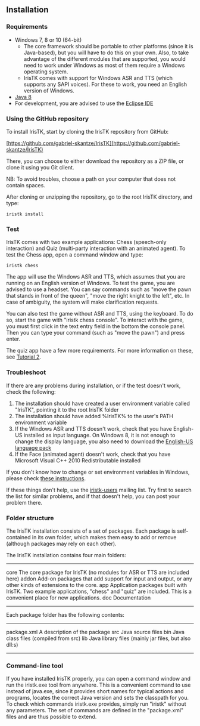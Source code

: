 ## Installation

### Requirements

* Windows 7, 8 or 10 (64-bit)
	* The core framework should be portable to other platforms (since it is Java-based), but you will have to do this on your own. Also, to take advantage of the different modules that are supported, you would need to work under Windows as most of them require a Windows operating system.
	* IrisTK comes with support for Windows ASR and TTS (which supports any SAPI voices). For these to work, you need an English version of Windows.
* [Java 8](https://www.java.com/en/download/)
* For development, you are advised to use the [Eclipse IDE](develop_in_eclipse.html)

### Using the GitHub repository

To install IrisTK, start by cloning the IrisTK repository from GitHub: 

[https://github.com/gabriel-skantze/IrisTK](https://github.com/gabriel-skantze/IrisTK)

There, you can choose to either download the repository as a ZIP file, or clone it using you Git client. 

NB: To avoid troubles, choose a path on your computer that does not contain spaces. 

After cloning or unzipping the repository, go to the root IrisTK directory, and type:

```
iristk install
``` 

### Test

IrisTK comes with two example applications: Chess (speech-only interaction) and Quiz (multi-party interaction with an animated agent). To test the Chess app, open a command window and type: 

```
iristk chess
``` 

The app will use the Windows ASR and TTS, which assumes that you are running on an English version of Windows. To test the game, you are advised to use a headset. You can say commands such as "move the pawn that stands in front of the queen", "move the right knight to the left", etc. In case of ambiguity, the system will make clarification requests. 

You can also test the game without ASR and TTS, using the keyboard. To do so, start the game with "iristk chess console". To interact with the game, you must first click in the text entry field in the bottom the console panel. Then you can type your command (such as "move the pawn") and press enter. 

The quiz app have a few more requirements. For more information on these, see [Tutorial 2](tutorial_sitint.html).  

### Troubleshoot

If there are any problems during installation, or if the test doesn't work, check the following:

1. The installation should have created a user environment variable called "IrisTK", pointing it to the root IrisTK folder
2. The installation should have added %IrisTK% to the user's PATH environment variable
3. If the Windows ASR and TTS doesn't work, check that you have English-US installed as input language. On Windows 8, it is not enough to change the display language, you also need to download the [English-US language pack](http://windows.microsoft.com/en-us/windows/language-packs#lptabs=win8)
4. If the Face (animated agent) doesn't work, check that you have Microsoft Visual C++ 2010 Redistributable installed

If you don't know how to change or set environment variables in Windows, please check [these instructions](http://www.java.com/en/download/help/path.xml).

If these things don't help, use the [iristk-users](http://groups.google.com/group/iristk-users) mailing list. Try first to search the list for similar problems, and if that doesn't help, you can post your problem there. 

###	Folder structure

The IrisTK installation consists of a set of packages. Each package is self-contained in its own folder, which makes them easy to add or remove (although packages may rely on each other). 

The IrisTK installation contains four main folders:

----------  -----------------------
core        The core package for IrisTK (no modules for ASR or TTS are included here)
addon       Add-on packages that add support for input and output, or any other kinds of extensions to the core. 
app         Application packages built with IrisTK. Two example applications, "chess" and "quiz" are included. This is a convenient place for new applications.
doc			Documentation		
----------  -----------------------

Each package folder has the following contents:

----------   -----------------------
package.xml  A description of the package
src          Java source files
bin          Java class files (compiled from src)
lib          Java library files (mainly jar files, but also dll:s)
----------   -----------------------

### Command-line tool

If you have installed IrisTK properly, you can open a command window and run the iristk.exe tool from anywhere. This is a convenient command to use instead of java.exe, since it provides short names for typical actions and programs, locates the correct Java version and sets the classpath for you. To check which commands iristk.exe provides, simply run "iristk" without any parameters. The set of commands are defined in the "package.xml" files and are thus possible to extend.
